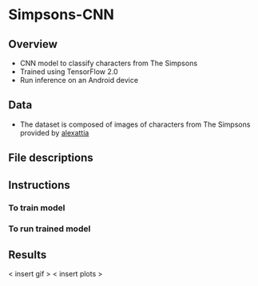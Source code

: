 # Simpsons-CNN
## Overview
* CNN model to classify characters from The Simpsons
* Trained using TensorFlow 2.0
* Run inference on an Android device

## Data
* The dataset is composed of images of characters from The Simpsons provided by [alexattia](https://www.kaggle.com/alexattia/the-simpsons-characters-dataset)

## File descriptions

## Instructions
### To train model

### To run trained model

## Results
< insert gif >
< insert plots >
